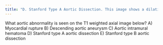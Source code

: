 ```yaml
---
title: "D. Stanford Type A Aortic Dissection. This image shows a dilation of the ascending aorta with a normal caliber descending aorta. An intimal flap can clearly be seen in the ascending aorta (arrow) representing an aortic dissection. There is no wall thicken to suggest an intramural hematoma. This aortic dissection is Stanford Type A since it includes the ascending aorta; Type B would include only the descending aorta."
---
```

What aortic abnormality is seen on the T1 weighted axial image below?
A) Myocardial rupture
B) Descending aortic aneurysm
C) Aortic intramural hematoma
D) Stanford type A aortic dissection
E) Stanford type B aortic dissection

